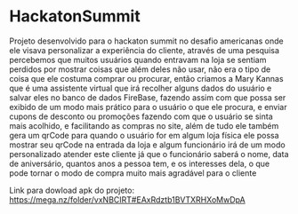 # HackatonSummit

Projeto desenvolvido para o hackaton summit no desafio americanas onde ele visava personalizar a experiência do cliente, através de uma pesquisa 
percebemos que muitos usuários quando entravam na loja se sentiam perdidos por mostrar coisas que além deles não usar, não era o tipo de coisa que 
ele costuma comprar ou procurar, então criamos a Mary Kannas que é uma assistente virtual que irá recolher alguns dados do usuário e salvar eles no 
banco de dados FireBase, fazendo assim com que possa ser exibido de um modo mais prático para o usuário o que ele procura, e enviar cupons de desconto 
ou promoções fazendo com que o usuário se sinta mais acolhido, e facilitando as compras no site, além de tudo ele também gera um qrCode para quando o 
usuário for em algum loja física ele possa mostrar seu qrCode na entrada da loja e algum funcionário irá de um modo personalizado atender este cliente 
já que o funcionário saberá o nome, data de aniversário, quantos anos a pessoa tem, e os interesses dela, o que pode tornar o modo de compra muito mais 
agradável para o cliente 

Link para dowload apk do projeto: https://mega.nz/folder/vxNBCIRT#EAxRdztb1BVTXRHXoMwDpA
